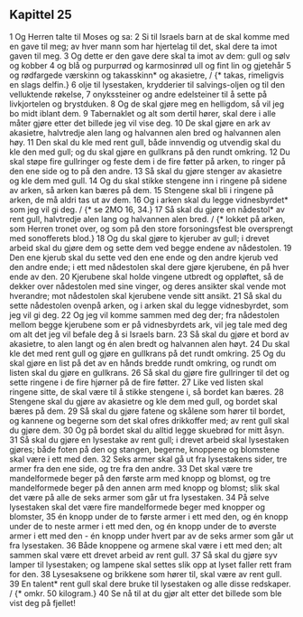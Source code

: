 ## Kapittel 25

1 Og Herren talte til Moses og sa:
2 Si til Israels barn at de skal komme med en gave til meg; av hver mann som har hjertelag til det, skal dere ta imot gaven til meg.
3 Og dette er den gave dere skal ta imot av dem: gull og sølv og kobber
4 og blå og purpurrød og karmosinrød ull og fint lin og gjetehår
5 og rødfargede værskinn og takasskinn* og akasietre, / {* takas, rimeligvis en slags delfin.}
6 olje til lysestaken, krydderier til salvings-oljen og til den velluktende røkelse,
7 onykssteiner og andre edelsteiner til å sette på livkjortelen og brystduken.
8 Og de skal gjøre meg en helligdom, så vil jeg bo midt iblant dem.
9 Tabernaklet og alt som dertil hører, skal dere i alle måter gjøre etter det billede jeg vil vise deg.
10 De skal gjøre en ark av akasietre, halvtredje alen lang og halvannen alen bred og halvannen alen høy.
11 Den skal du kle med rent gull, både innvendig og utvendig skal du kle den med gull; og du skal gjøre en gullkrans på den rundt omkring.
12 Du skal støpe fire gullringer og feste dem i de fire føtter på arken, to ringer på den ene side og to på den andre.
13 Så skal du gjøre stenger av akasietre og kle dem med gull.
14 Og du skal stikke stengene inn i ringene på sidene av arken, så arken kan bæres på dem.
15 Stengene skal bli i ringene på arken, de må aldri tas ut av dem.
16 Og i arken skal du legge vidnesbyrdet* som jeg vil gi deg. / {* se 2MO 16, 34.}
17 Så skal du gjøre en nådestol* av rent gull, halvtredje alen lang og halvannen alen bred. / {* lokket på arken, som Herren tronet over, og som på den store forsoningsfest ble oversprengt med sonofferets blod.}
18 Og du skal gjøre to kjeruber av gull; i drevet arbeid skal du gjøre dem og sette dem ved begge endene av nådestolen.
19 Den ene kjerub skal du sette ved den ene ende og den andre kjerub ved den andre ende; i ett med nådestolen skal dere gjøre kjerubene, én på hver ende av den.
20 Kjerubene skal holde vingene utbredt og oppløftet, så de dekker over nådestolen med sine vinger, og deres ansikter skal vende mot hverandre; mot nådestolen skal kjerubene vende sitt ansikt.
21 Så skal du sette nådestolen ovenpå arken, og i arken skal du legge vidnesbyrdet, som jeg vil gi deg.
22 Og jeg vil komme sammen med deg der; fra nådestolen mellom begge kjerubene som er på vidnesbyrdets ark, vil jeg tale med deg om alt det jeg vil befale deg å si Israels barn.
23 Så skal du gjøre et bord av akasietre, to alen langt og én alen bredt og halvannen alen høyt.
24 Du skal kle det med rent gull og gjøre en gullkrans på det rundt omkring.
25 Og du skal gjøre en list på det av en hånds bredde rundt omkring, og rundt om listen skal du gjøre en gullkrans.
26 Så skal du gjøre fire gullringer til det og sette ringene i de fire hjørner på de fire føtter.
27 Like ved listen skal ringene sitte, de skal være til å stikke stengene i, så bordet kan bæres.
28 Stengene skal du gjøre av akasietre og kle dem med gull, og bordet skal bæres på dem.
29 Så skal du gjøre fatene og skålene som hører til bordet, og kannene og begerne som det skal ofres drikkoffer med; av rent gull skal du gjøre dem.
30 Og på bordet skal du alltid legge skuebrød for mitt åsyn.
31 Så skal du gjøre en lysestake av rent gull; i drevet arbeid skal lysestaken gjøres; både foten på den og stangen, begerne, knoppene og blomstene skal være i ett med den.
32 Seks armer skal gå ut fra lysestakens sider, tre armer fra den ene side, og tre fra den andre.
33 Det skal være tre mandelformede beger på den første arm med knopp og blomst, og tre mandelformede beger på den annen arm med knopp og blomst; slik skal det være på alle de seks armer som går ut fra lysestaken.
34 På selve lysestaken skal det være fire mandelformede beger med knopper og blomster,
35 én knopp under de to første armer i ett med den, og én knopp under de to neste armer i ett med den, og én knopp under de to øverste armer i ett med den - én knopp under hvert par av de seks armer som går ut fra lysestaken.
36 Både knoppene og armene skal være i ett med den; alt sammen skal være ett drevet arbeid av rent gull.
37 Så skal du gjøre syv lamper til lysestaken; og lampene skal settes slik opp at lyset faller rett fram for den.
38 Lysesaksene og brikkene som hører til, skal være av rent gull.
39 En talent* rent gull skal dere bruke til lysestaken og alle disse redskaper. / {* omkr. 50 kilogram.}
40 Se nå til at du gjør alt etter det billede som ble vist deg på fjellet!
